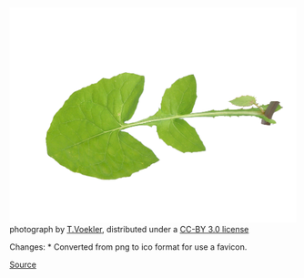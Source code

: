 ![](./leaf.png)
photograph by [T.Voekler](https://commons.wikimedia.org/wiki/User:Teacoolish), distributed under a [CC-BY 3.0 license](https://creativecommons.org/licenses/by/3.0/)

Changes:
    * Converted from png to ico format for use a favicon.

[Source](https://commons.wikimedia.org/wiki/File:Sonchus_oleraceus_leaf.png)